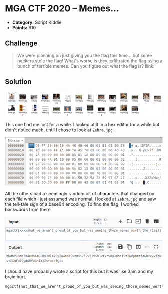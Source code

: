 # MGA CTF 2020 – Memes...

* **Category:** Script Kiddie
* **Points:** 610

## Challenge

> We were planning on just giving you the flag this time... but some hackers stole the flag! What's worse is they 
exfiltrated the flag using a bunch of terrible memes. Can you figure out what the flag is? llink:

## Solution

![memes-1](../IMAGES/script-memes1.PNG)

This one had me lost for a while. I looked at it in a hex editor for a while but didn't notice much, until I chose to
look at `Zebra.jpg`

![memes-2](../IMAGES/script-memes2.PNG)

All the others had a seemingly random bit of characters that changed on each file which I just assumed was normal. I
looked at `Zebra.jpg` and saw the tell-tale sign of a base64 encoding. To find the flag, I worked backwards from there.

![memes-3](../IMAGES/script-memes3.PNG)

I should have probably wrote a script for this but it was like 3am and my brain hurt.

```
mgactf{not_that_we_aren't_proud_of_you_but_was_seeing_those_memes_worth_the_flag?
```